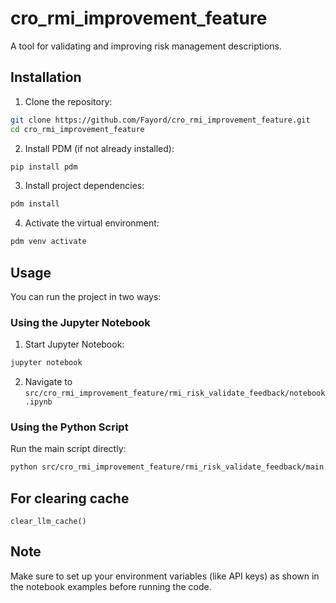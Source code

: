 # cro_rmi_improvement_feature

A tool for validating and improving risk management descriptions.

## Installation

1. Clone the repository:
```bash
git clone https://github.com/Fayord/cro_rmi_improvement_feature.git
cd cro_rmi_improvement_feature
```

2. Install PDM (if not already installed):
```bash
pip install pdm
```

3. Install project dependencies:
```bash
pdm install
```

4. Activate the virtual environment:
```bash
pdm venv activate
```

## Usage

You can run the project in two ways:

### Using the Jupyter Notebook

1. Start Jupyter Notebook:
```bash
jupyter notebook
```

2. Navigate to `src/cro_rmi_improvement_feature/rmi_risk_validate_feedback/notebook.ipynb`

### Using the Python Script

Run the main script directly:
```bash
python src/cro_rmi_improvement_feature/rmi_risk_validate_feedback/main.py
```

## For clearing cache
```from langchain.globals import clear_llm_cache
clear_llm_cache() 
```
## Note

Make sure to set up your environment variables (like API keys) as shown in the notebook examples before running the code.